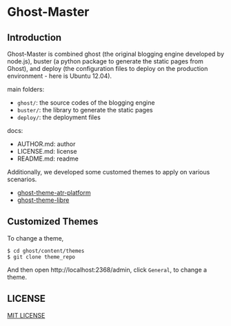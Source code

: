 Ghost-Master
=============================

## Introduction

Ghost-Master is combined ghost (the original blogging engine developed by node.js), buster (a python package to generate the static pages from Ghost), and deploy (the configuration files to deploy on the production environment - here is Ubuntu 12.04).

main folders:

- `ghost/`: the source codes of the blogging engine
- `buster/`: the library to generate the static pages
- `deploy/`: the deployment files

docs:

- AUTHOR.md: author
- LICENSE.md: license
- README.md: readme

Additionally, we developed some customed themes to apply on various scenarios.

- [ghost-theme-atr-platform](https://github.com/KellyChan/ghost-theme-atr-platform)
- [ghost-theme-libre](https://github.com/KellyChan/ghost-theme-libre)


## Customized Themes

To change a theme, 

    $ cd ghost/content/themes
    $ git clone theme_repo

And then open http://localhost:2368/admin, click `General`, to change a theme.


## LICENSE

[MIT LICENSE](LICENSE.md)
